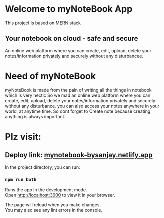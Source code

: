 # Welcome to myNoteBook App

This project is based on MERN stack

## Your notebook on cloud - safe and secure

An online web platform where you can create, edit, upload, delete your notes/information privately and securely without any disturbancee.

# Need of myNoteBook

myNoteBook is made from the pain of writing all the things in notebook which is very hectic So we mad an online web platform where you can create, edit, upload, delete your notes/information privately and securely without any disturbance. you can also access your notes anywhere in your world, at anytime time. So dont forget to Create note because creating anything is always important.

# Plz visit:
## Deploy link: [mynotebook-bysanjay.netlify.app](https://mynotebook-bysanjay.netlify.app/) 


In the project directory, you can run:

### `npm run both`

Runs the app in the development mode.\
Open [http://localhost:3000](http://localhost:3000) to view it in your browser.

The page will reload when you make changes.\
You may also see any lint errors in the console.
